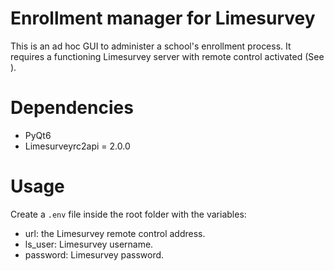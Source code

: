 # Enrollment manager for Limesurvey
This is an ad hoc GUI to administer a school's enrollment process. It requires a functioning Limesurvey server with remote control activated (See [](https://manual.limesurvey.org/RemoteControl)).

# Dependencies
- PyQt6
- Limesurveyrc2api = 2.0.0

# Usage
Create a `.env` file inside the root folder with the variables:
- url: the Limesurvey remote control address.
- ls_user: Limesurvey username.
- password: Limesurvey password.
